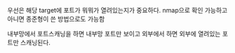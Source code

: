 우선은 해당 target에 포트가 뭐뭐가 열려있는지가 중요하다.
nmap으로 확인 가능하고 
아니면 종준형이 쓴 방법으로도 가능함

내부망에서 포트스캐닝을 하면 내부망 포트만 보이고 외부에서 하면 외부에 열려있는 포트만 스캐닝된다.